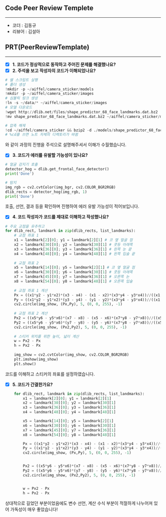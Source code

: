 ## **Code Peer Review Templete**
------------------
- 코더 : 김동규
- 리뷰어 : 김설아

## **PRT(PeerReviewTemplate)**
------------------  
- [x] **1. 코드가 정상적으로 동작하고 주어진 문제를 해결했나요?**
- [x] **2. 주석을 보고 작성자의 코드가 이해되었나요?**

```python
# 쉘 스크립트 실행
# 폴더 생성
!mkdir -p ~/aiffel/camera_sticker/models
!mkdir -p ~/aiffel/camera_sticker/images
# 심볼릭 링크 생성
!ln -s ~/data/* ~/aiffel/camera_sticker/images
# 모델 다운로드
!wget http://dlib.net/files/shape_predictor_68_face_landmarks.dat.bz2
!mv shape_predictor_68_face_landmarks.dat.bz2 ~/aiffel/camera_sticker/models

# 압축 해제
!cd ~/aiffel/camera_sticker && bzip2 -d ./models/shape_predictor_68_face_landmarks.dat.bz2
# %cd를 쓰면 노트 자체의 디렉토리가 바뀜
```
와 같이 과정의 진행을 주석으로 설명해주셔서 이해가 수월했습니다.

- [x] **3. 코드가 에러를 유발할 가능성이 있나요?**
```python
# 얼굴 감지기 호출
detector_hog = dlib.get_frontal_face_detector()
print('Done')
```
```python
# 탐지
img_rgb = cv2.cvtColor(img_bgr, cv2.COLOR_BGR2RGB)
dlib_rects = detector_hog(img_rgb, 1)  
print('Done')
```
호출, 선언, 결과 등을 확인하며 진행하여 에러 유발 가능성이 적어보입니다.

- [x] **4. 코드 작성자가 코드를 제대로 이해하고 작성했나요?**
```python
# 주요 교점을 유추하고
for dlib_rect, landmark in zip(dlib_rects, list_landmarks):
    # 교점 좌표 1
    x1 = landmark[2][0]; y1 = landmark[2][1] # 코 옆 얼굴 점
    x2 = landmark[30][0]; y2 = landmark[30][1] # 콧등 아래쪽
    x3 = landmark[36][0]; y3 = landmark[36][1] # 왼쪽 눈 끝
    x4 = landmark[48][0]; y4 = landmark[48][1] # 왼쪽 입술 끝
    
    # 교점 좌표 2
    x5 = landmark[14][0]; y5 = landmark[2][1] # 코 옆 얼굴 점
    x6 = landmark[30][0]; y6 = landmark[30][1] # 콧등 아래쪽
    x7 = landmark[45][0]; y7 = landmark[36][1] # 오른쪽 눈
    x8 = landmark[54][0]; y8 = landmark[48][1] # 오른쪽 입술
    
    # 교점 좌표 1 계산
    Px = ((x1*y2 - y1*x2)*(x3 - x4) - (x1 - x2)*(x3*y4 - y3*x4))//((x1 - x2)*(y3 - y4) - (y1 - y2)*(x3 - x4))
    Py = ((x1*y2 - y1*x2)*(y3 - y4) - (y1 - y2)*(x3*y4 - y3*x4))//((x1 - x2)*(y3 - y4) - (y1 - y2)*(x3 - x4))
    cv2.circle(img_show, (Px,Py), 5, (0, 0, 255), -1)
    
    # 교점 좌표 2 계산
    Px2 = ((x5*y6 - y5*x6)*(x7 - x8) - (x5 - x6)*(x7*y8 - y7*x8))//((x5 - x6)*(y7 - y8) - (y5 - y6)*(x7 - x8))
    Py2 = ((x5*y6 - y5*x6)*(y7 - y8) - (y5 - y6)*(x7*y8 - y7*x8))//((x5 - x6)*(y7 - y8) - (y5 - y6)*(x7 - x8))
    cv2.circle(img_show, (Px2,Py2), 5, (0, 0, 255), -1)
    
    # 스티커 위치를 위한 높이, 넓이 계산
    w = Px2 - Px
    h = Px2 - Px
    
    img_show = cv2.cvtColor(img_show, cv2.COLOR_BGR2RGB)
    plt.imshow(img_show)
    plt.show()
```
코드를 이해하고 스티커의 좌표를 설정하였습니다.

- [x] **5. 코드가 간결한가요?**

```python
    for dlib_rect, landmark in zip(dlib_rects, list_landmarks):
        x1 = landmark[2][0]; y1 = landmark[2][1]
        x2 = landmark[30][0]; y2 = landmark[30][1]
        x3 = landmark[36][0]; y3 = landmark[36][1]
        x4 = landmark[48][0]; y4 = landmark[48][1]

        x5 = landmark[14][0]; y5 = landmark[2][1]
        x6 = landmark[30][0]; y6 = landmark[30][1]
        x7 = landmark[45][0]; y7 = landmark[36][1]
        x8 = landmark[54][0]; y8 = landmark[48][1]

        Px = ((x1*y2 - y1*x2)*(x3 - x4) - (x1 - x2)*(x3*y4 - y3*x4))//((x1 - x2)*(y3 - y4) - (y1 - y2)*(x3 - x4))
        Py = ((x1*y2 - y1*x2)*(y3 - y4) - (y1 - y2)*(x3*y4 - y3*x4))//((x1 - x2)*(y3 - y4) - (y1 - y2)*(x3 - x4))
        cv2.circle(img_show, (Px,Py), 5, (0, 0, 255), -1)


        Px2 = ((x5*y6 - y5*x6)*(x7 - x8) - (x5 - x6)*(x7*y8 - y7*x8))//((x5 - x6)*(y7 - y8) - (y5 - y6)*(x7 - x8))
        Py2 = ((x5*y6 - y5*x6)*(y7 - y8) - (y5 - y6)*(x7*y8 - y7*x8))//((x5 - x6)*(y7 - y8) - (y5 - y6)*(x7 - x8))
        cv2.circle(img_show, (Px2,Py2), 5, (0, 0, 255), -1)


        w = Px2 - Px
        h = Px2 - Px
```
상대적으로 길었던 부분이었음에도 변수 선언, 계산 수식 부분이 적절하게 나누어져 있어 가독성이 매우 좋았습니다!



    
